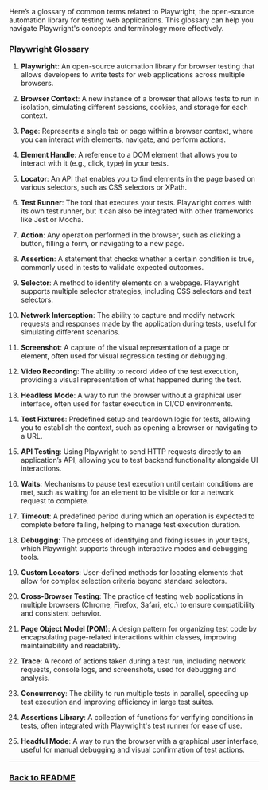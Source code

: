 Here’s a glossary of common terms related to Playwright, the open-source automation library for testing web applications. This glossary can help you navigate Playwright's concepts and terminology more effectively.

### Playwright Glossary

1. **Playwright**: An open-source automation library for browser testing that allows developers to write tests for web applications across multiple browsers.

2. **Browser Context**: A new instance of a browser that allows tests to run in isolation, simulating different sessions, cookies, and storage for each context.

3. **Page**: Represents a single tab or page within a browser context, where you can interact with elements, navigate, and perform actions.

4. **Element Handle**: A reference to a DOM element that allows you to interact with it (e.g., click, type) in your tests.

5. **Locator**: An API that enables you to find elements in the page based on various selectors, such as CSS selectors or XPath.

6. **Test Runner**: The tool that executes your tests. Playwright comes with its own test runner, but it can also be integrated with other frameworks like Jest or Mocha.

7. **Action**: Any operation performed in the browser, such as clicking a button, filling a form, or navigating to a new page.

8. **Assertion**: A statement that checks whether a certain condition is true, commonly used in tests to validate expected outcomes.

9. **Selector**: A method to identify elements on a webpage. Playwright supports multiple selector strategies, including CSS selectors and text selectors.

10. **Network Interception**: The ability to capture and modify network requests and responses made by the application during tests, useful for simulating different scenarios.

11. **Screenshot**: A capture of the visual representation of a page or element, often used for visual regression testing or debugging.

12. **Video Recording**: The ability to record video of the test execution, providing a visual representation of what happened during the test.

13. **Headless Mode**: A way to run the browser without a graphical user interface, often used for faster execution in CI/CD environments.

14. **Test Fixtures**: Predefined setup and teardown logic for tests, allowing you to establish the context, such as opening a browser or navigating to a URL.

15. **API Testing**: Using Playwright to send HTTP requests directly to an application’s API, allowing you to test backend functionality alongside UI interactions.

16. **Waits**: Mechanisms to pause test execution until certain conditions are met, such as waiting for an element to be visible or for a network request to complete.

17. **Timeout**: A predefined period during which an operation is expected to complete before failing, helping to manage test execution duration.

18. **Debugging**: The process of identifying and fixing issues in your tests, which Playwright supports through interactive modes and debugging tools.

19. **Custom Locators**: User-defined methods for locating elements that allow for complex selection criteria beyond standard selectors.

20. **Cross-Browser Testing**: The practice of testing web applications in multiple browsers (Chrome, Firefox, Safari, etc.) to ensure compatibility and consistent behavior.

21. **Page Object Model (POM)**: A design pattern for organizing test code by encapsulating page-related interactions within classes, improving maintainability and readability.

22. **Trace**: A record of actions taken during a test run, including network requests, console logs, and screenshots, used for debugging and analysis.

23. **Concurrency**: The ability to run multiple tests in parallel, speeding up test execution and improving efficiency in large test suites.

24. **Assertions Library**: A collection of functions for verifying conditions in tests, often integrated with Playwright's test runner for ease of use.

25. **Headful Mode**: A way to run the browser with a graphical user interface, useful for manual debugging and visual confirmation of test actions.


---
### [Back to README](./README.md)